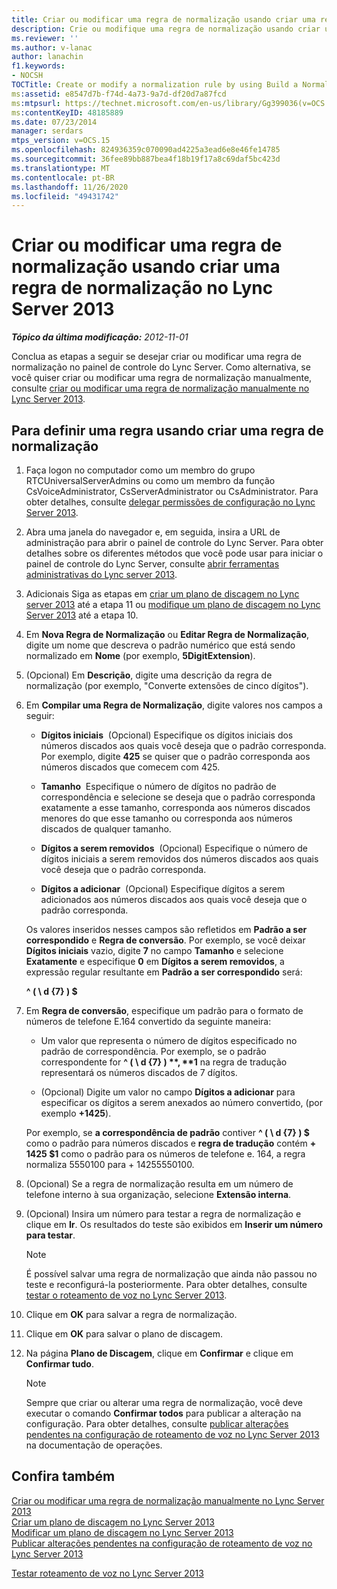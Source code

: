 ```yaml
---
title: Criar ou modificar uma regra de normalização usando criar uma regra de normalização
description: Crie ou modifique uma regra de normalização usando criar uma regra de normalização.
ms.reviewer: ''
ms.author: v-lanac
author: lanachin
f1.keywords:
- NOCSH
TOCTitle: Create or modify a normalization rule by using Build a Normalization Rule
ms:assetid: e8547d7b-f74d-4a73-9a7d-df20d7a87fcd
ms:mtpsurl: https://technet.microsoft.com/en-us/library/Gg399036(v=OCS.15)
ms:contentKeyID: 48185889
ms.date: 07/23/2014
manager: serdars
mtps_version: v=OCS.15
ms.openlocfilehash: 824936359c070090ad4225a3ead6e8e46fe14785
ms.sourcegitcommit: 36fee89bb887bea4f18b19f17a8c69daf5bc423d
ms.translationtype: MT
ms.contentlocale: pt-BR
ms.lasthandoff: 11/26/2020
ms.locfileid: "49431742"
---
```

# <a name="create-or-modify-a-normalization-rule-by-using-build-a-normalization-rule-in-lync-server-2013"></a>Criar ou modificar uma regra de normalização usando criar uma regra de normalização no Lync Server 2013

<div data-xmlns="http://www.w3.org/1999/xhtml">

<div class="topic" data-xmlns="http://www.w3.org/1999/xhtml" data-msxsl="urn:schemas-microsoft-com:xslt" data-cs="https://msdn.microsoft.com/">

<div data-asp="https://msdn2.microsoft.com/asp">



</div>

<div id="mainSection">

<div id="mainBody">

<span> </span>

_**Tópico da última modificação:** 2012-11-01_

Conclua as etapas a seguir se desejar criar ou modificar uma regra de normalização no painel de controle do Lync Server. Como alternativa, se você quiser criar ou modificar uma regra de normalização manualmente, consulte [criar ou modificar uma regra de normalização manualmente no Lync Server 2013](lync-server-2013-create-or-modify-a-normalization-rule-manually.md).

<div>

## <a name="to-define-a-rule-by-using-build-a-normalization-rule"></a>Para definir uma regra usando criar uma regra de normalização

1.  Faça logon no computador como um membro do grupo RTCUniversalServerAdmins ou como um membro da função CsVoiceAdministrator, CsServerAdministrator ou CsAdministrator. Para obter detalhes, consulte [delegar permissões de configuração no Lync Server 2013](lync-server-2013-delegate-setup-permissions.md).

2.  Abra uma janela do navegador e, em seguida, insira a URL de administração para abrir o painel de controle do Lync Server. Para obter detalhes sobre os diferentes métodos que você pode usar para iniciar o painel de controle do Lync Server, consulte [abrir ferramentas administrativas do Lync server 2013](lync-server-2013-open-lync-server-administrative-tools.md).

3.  Adicionais Siga as etapas em [criar um plano de discagem no Lync server 2013](lync-server-2013-create-a-dial-plan.md) até a etapa 11 ou [modifique um plano de discagem no Lync Server 2013](lync-server-2013-modify-a-dial-plan.md) até a etapa 10.

4.  Em  **Nova Regra de Normalização** ou **Editar Regra de Normalização**, digite um nome que descreva o padrão numérico que está sendo normalizado em **Nome** (por exemplo, **5DigitExtension**).

5.  (Opcional) Em **Descrição**, digite uma descrição da regra de normalização (por exemplo, "Converte extensões de cinco dígitos").

6.  Em **Compilar uma Regra de Normalização**, digite valores nos campos a seguir:
    
      - **Dígitos iniciais**  (Opcional) Especifique os dígitos iniciais dos números discados aos quais você deseja que o padrão corresponda. Por exemplo, digite **425** se quiser que o padrão corresponda aos números discados que comecem com 425.
    
      - **Tamanho**  Especifique o número de dígitos no padrão de correspondência e selecione se deseja que o padrão corresponda exatamente a esse tamanho, corresponda aos números discados menores do que esse tamanho ou corresponda aos números discados de qualquer tamanho.
    
      - **Dígitos a serem removidos**  (Opcional) Especifique o número de dígitos iniciais a serem removidos dos números discados aos quais você deseja que o padrão corresponda.
    
      - **Dígitos a adicionar**  (Opcional) Especifique dígitos a serem adicionados aos números discados aos quais você deseja que o padrão corresponda.
    
    Os valores inseridos nesses campos são refletidos em **Padrão a ser correspondido** e **Regra de conversão**. Por exemplo, se você deixar **Dígitos iniciais** vazio, digite **7** no campo **Tamanho** e selecione **Exatamente** e especifique **0** em **Dígitos a serem removidos**, a expressão regular resultante em **Padrão a ser correspondido** será:
    
    **^ ( \\ d {7} ) $**

7.  Em **Regra de conversão**, especifique um padrão para o formato de números de telefone E.164 convertido da seguinte maneira:
    
      - Um valor que representa o número de dígitos especificado no padrão de correspondência. Por exemplo, se o padrão correspondente for **^ ( \\ d {7} ) $** , **$1** na regra de tradução representará os números discados de 7 dígitos.
    
      - (Opcional) Digite um valor no campo **Dígitos a adicionar** para especificar os dígitos a serem anexados ao número convertido, (por exemplo **+1425**).
    
    Por exemplo, se **a correspondência de padrão** contiver **^ ( \\ d {7} ) $** como o padrão para números discados e **regra de tradução** contém **+ 1425 $1** como o padrão para os números de telefone e. 164, a regra normaliza 5550100 para + 14255550100.

8.  (Opcional) Se a regra de normalização resulta em um número de telefone interno à sua organização, selecione **Extensão interna**.

9.  (Opcional) Insira um número para testar a regra de normalização e clique em **Ir**. Os resultados do teste são exibidos em **Inserir um número para testar**.
    
    <div>
    

    > [!NOTE]
    > É possível salvar uma regra de normalização que ainda não passou no teste e reconfigurá-la posteriormente. Para obter detalhes, consulte <A href="lync-server-2013-test-voice-routing.md">testar o roteamento de voz no Lync Server 2013</A>.

    
    </div>

10. Clique em **OK** para salvar a regra de normalização.

11. Clique em **OK** para salvar o plano de discagem.

12. Na página **Plano de Discagem**, clique em **Confirmar** e clique em **Confirmar tudo**.
    
    <div>
    

    > [!NOTE]
    > Sempre que criar ou alterar uma regra de normalização, você deve executar o comando <STRONG>Confirmar todos</STRONG> para publicar a alteração na configuração. Para obter detalhes, consulte <A href="lync-server-2013-publish-pending-changes-to-the-voice-routing-configuration.md">publicar alterações pendentes na configuração de roteamento de voz no Lync Server 2013</A> na documentação de operações.

    
    </div>

</div>

<div>

## <a name="see-also"></a>Confira também


[Criar ou modificar uma regra de normalização manualmente no Lync Server 2013](lync-server-2013-create-or-modify-a-normalization-rule-manually.md)  
[Criar um plano de discagem no Lync Server 2013](lync-server-2013-create-a-dial-plan.md)  
[Modificar um plano de discagem no Lync Server 2013](lync-server-2013-modify-a-dial-plan.md)  
[Publicar alterações pendentes na configuração de roteamento de voz no Lync Server 2013](lync-server-2013-publish-pending-changes-to-the-voice-routing-configuration.md)  


[Testar roteamento de voz no Lync Server 2013](lync-server-2013-test-voice-routing.md)  
  

</div>

</div>

<span> </span>

</div>

</div>

</div>

